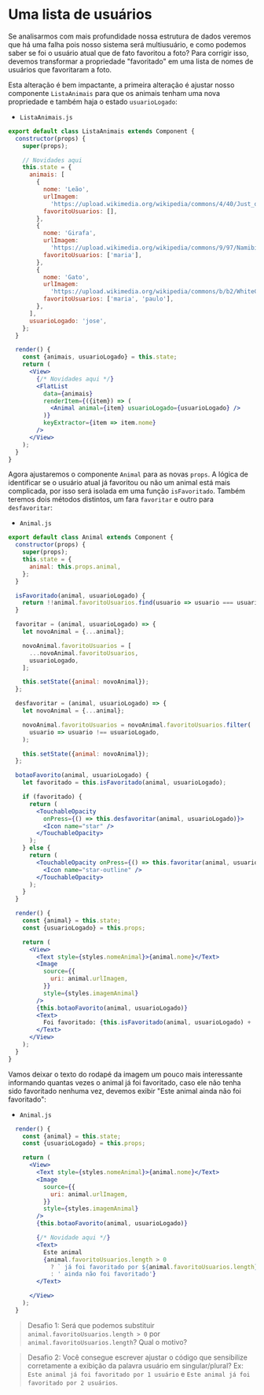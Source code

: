 # Uma lista de usuários

Se analisarmos com mais profundidade nossa estrutura de dados veremos que há uma falha pois nosso sistema será multiusuário, e como podemos saber se foi o usuário atual que de fato favoritou a foto? Para corrigir isso, devemos transformar a propriedade "favoritado" em uma lista de nomes de usuários que favoritaram a foto.

Esta alteração é bem impactante, a primeira alteração é ajustar nosso componente `ListaAnimais` para que os animais tenham uma nova propriedade e também haja o estado `usuarioLogado`:

- `ListaAnimais.js`

```jsx
export default class ListaAnimais extends Component {
  constructor(props) {
    super(props);

    // Novidades aqui
    this.state = {
      animais: [
        {
          nome: 'Leão',
          urlImagem:
            'https://upload.wikimedia.org/wikipedia/commons/4/40/Just_one_lion.jpg',
          favoritoUsuarios: [],
        },
        {
          nome: 'Girafa',
          urlImagem:
            'https://upload.wikimedia.org/wikipedia/commons/9/97/Namibie_Etosha_Girafe_02.jpg',
          favoritoUsuarios: ['maria'],
        },
        {
          nome: 'Gato',
          urlImagem:
            'https://upload.wikimedia.org/wikipedia/commons/b/b2/WhiteCat.jpg',
          favoritoUsuarios: ['maria', 'paulo'],
        },
      ],
      usuarioLogado: 'jose',
    };
  }

  render() {
    const {animais, usuarioLogado} = this.state;
    return (
      <View>
        {/* Novidades aqui */}
        <FlatList
          data={animais}
          renderItem={({item}) => (
            <Animal animal={item} usuarioLogado={usuarioLogado} />
          )}
          keyExtractor={item => item.nome}
        />
      </View>
    );
  }
}
```

Agora ajustaremos o componente `Animal` para as novas `props`. A lógica de identificar se o usuário atual já favoritou ou não um animal está mais complicada, por isso será isolada em uma função `isFavoritado`. Também teremos dois métodos distintos, um fara `favoritar` e outro para `desfavoritar`:

- `Animal.js`

```jsx
export default class Animal extends Component {
  constructor(props) {
    super(props);
    this.state = {
      animal: this.props.animal,
    };
  }

  isFavoritado(animal, usuarioLogado) {
    return !!animal.favoritoUsuarios.find(usuario => usuario === usuarioLogado);
  }

  favoritar = (animal, usuarioLogado) => {
    let novoAnimal = {...animal};

    novoAnimal.favoritoUsuarios = [
      ...novoAnimal.favoritoUsuarios,
      usuarioLogado,
    ];

    this.setState({animal: novoAnimal});
  };

  desfavoritar = (animal, usuarioLogado) => {
    let novoAnimal = {...animal};

    novoAnimal.favoritoUsuarios = novoAnimal.favoritoUsuarios.filter(
      usuario => usuario !== usuarioLogado,
    );

    this.setState({animal: novoAnimal});
  };

  botaoFavorito(animal, usuarioLogado) {
    let favoritado = this.isFavoritado(animal, usuarioLogado);

    if (favoritado) {
      return (
        <TouchableOpacity
          onPress={() => this.desfavoritar(animal, usuarioLogado)}>
          <Icon name="star" />
        </TouchableOpacity>
      );
    } else {
      return (
        <TouchableOpacity onPress={() => this.favoritar(animal, usuarioLogado)}>
          <Icon name="star-outline" />
        </TouchableOpacity>
      );
    }
  }

  render() {
    const {animal} = this.state;
    const {usuarioLogado} = this.props;

    return (
      <View>
        <Text style={styles.nomeAnimal}>{animal.nome}</Text>
        <Image
          source={{
            uri: animal.urlImagem,
          }}
          style={styles.imagemAnimal}
        />
        {this.botaoFavorito(animal, usuarioLogado)}
        <Text>
          Foi favoritado: {this.isFavoritado(animal, usuarioLogado) + ''}
        </Text>
      </View>
    );
  }
}
```

Vamos deixar o texto do rodapé da imagem um pouco mais interessante informando quantas vezes o animal já foi favoritado, caso ele não tenha sido favoritado nenhuma vez, devemos exibir "Este animal ainda não foi favoritado":

- `Animal.js`

```jsx
  render() {
    const {animal} = this.state;
    const {usuarioLogado} = this.props;

    return (
      <View>
        <Text style={styles.nomeAnimal}>{animal.nome}</Text>
        <Image
          source={{
            uri: animal.urlImagem,
          }}
          style={styles.imagemAnimal}
        />
        {this.botaoFavorito(animal, usuarioLogado)}

        {/* Novidade aqui */}
        <Text>
          Este animal
          {animal.favoritoUsuarios.length > 0
            ? ` já foi favoritado por ${animal.favoritoUsuarios.length} usuário(s)`
            : ' ainda não foi favoritado'}
        </Text>

      </View>
    );
  }
```

> Desafio 1: Será que podemos substituir `animal.favoritoUsuarios.length > 0` por `animal.favoritoUsuarios.length`? Qual o motivo?

> Desafio 2: Você consegue escrever ajustar o código que sensibilize corretamente a exibição da palavra usuário em singular/plural? Ex: `Este animal já foi favoritado por 1 usuário` e `Este animal já foi favoritado por 2 usuários`.
